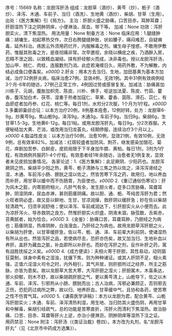 序号：15669
名称：龙胆泻肝汤
组成：龙胆草（酒炒）、黄芩（炒）、栀子（酒炒）、泽泻、木通、车前子、当归（酒洗）、生地黄（酒炒）、柴胡、甘草（生用）。
出处：《医方集解》引《局方》。
主治：肝胆火盛之胁痛，口苦目赤，耳肿耳聋；肝胆湿热下注之阴肿阴痒，小便淋浊，尿血，带下等。
加减：None
功效：泻肝胆实火，清下焦湿热。
用法用量：None
制备方法：None
临床应用：1.腿缝肿痛：胡墉生，初起寒热交作，次日右胯腿缝肿胀，状如腰子，痛闷难忍，自疑痈毒，延外科治。疡医云外须用药烂开，内服解毒之剂。墉生母子惶惑，不敢用伊敷药，惟服其败毒之方，是夜彻痛非常。次早邀视，余晓以横痃之疾，乃酒醉入房，忍精不泄之因，以致精血凝结，挟有肝经郁火而成，决非毒也。授以龙胆泻肝汤，加山甲、桃仁、肉桂，连服数剂乃消。此症若淹缠日久，用药外敷，不为解散，内结必成鱼口便毒矣。_x000D_
2.肝炎：用本方去当归、生地，加田基黄为基本方加减，治疗32例肝炎病，临床治愈27例，显效4例，无效1例。其中31例有效病例经3个月-6年的随访，27例己正常工作，4例因过劳或感冒复发。加减法：胁痛甚加川栋子、元胡，腹胀加枳壳、陈皮、川朴、佛手，呕逆加法夏、陈皮、竹茹、藿香，腹泻加白术、茯苓、湿重于热者加寇仁、草果、藿香、茵陈、滑石、苡仁，有血瘀症者加丹参、红花、桃仁等。每日1剂，水煎分2次服，1个月为1疗程。_x000D_
3.多囊卵巢综合征：以本方治疗20例，8例基本痊愈，12例好转。处方：龙胆草6-9g，炒黄芩9g，焦山栀9g，泽泻9g，木通3g，车前子9g，当归9g，柴胡6g，生甘草1.5-3g，生地黄6-12g，每日1帖。或用龙胆泻肝丸，每日9g，分2次吞服。大便秘结加大黄、芒消，或改用当归龙荟丸，经期停服，连续治疗3个月以上。_x000D_
4.脂溢性皮炎：以本方治疗50例，治愈10例，显效21例，有效10例，无效9例，总有效率82%。加减法：红斑较盛者加防风、荆芥，继发感染加银花、菊花，痒剧加苦参、白鲜皮，皮损局限于下半身加牛膝、黄柏。每日1剂，3剂为1疗程，有效病例共服药1-4个疗程。有效患者经1年余随访，治愈者无1例复发，显效者未见皮损加重情况。
各家论述：1.《医方集解》：此足厥阴、少阳药也。龙胆泻厥阴之热，柴胡平少阳之热，黄芩、栀子清肺与三焦之热以佐之，泽泻泻肾经之湿，木通、车前泻小肠、膀胱之湿以佐之，然皆苦寒下泻之药，故用归，地以养血而补肝，用甘草以缓中而不伤肠胃，为臣使也。_x000D_
2.《重订通俗伤寒论》：肝为风木之脏，内寄胆府相火，凡肝气有余，发生胆火者，症多口苦胁痛，耳聋耳肿，阴湿阴痒，尿血赤淋，甚则筋痿阴痛。故以胆、通、栀、芩纯苦泻肝为君；然火旺者阴必虚，故又臣以鲜地、生甘，甘凉润燥，救肝阴以缓肝急；妙在佐以柴胡轻清疏气，归须辛润舒络；使以泽泻、车前咸润达下，引肝胆实火从小便而去。此为凉肝泻火，导赤救阴之良方。然惟肝胆实火炽盛，阴液未涸，脉弦数，舌紫赤，苔黄腻者，始为恰合。_x000D_
3.《金鉴》：胁痛口苦，耳聋耳肿，乃胆经之为病也；筋痿阴湿，热痒阴肿，白浊溲血，乃肝经之为病也。故用龙胆草泻肝胆之火，以柴胡为肝使，以甘草缓肝急，佐以芩、栀、通、泽、车前辈大利前阴，使诸湿热有所从出也。然皆泻肝之品，若使病尽去，恐肝亦伤矣，故又加当归、生地补血以养肝。盖肝为藏血之脏，补血即所以补肝也。而妙在泻肝之剂，反作补肝之药，寓有战胜抚绥之义矣。_x000D_
4.《成方便读》：夫相火寄于肝胆，其性易动，动则猖狂莫制，挟身中素有之湿浊，扰攘下焦，则为种种诸证。或其人肝阴不足，相火素强，正值六淫湿火司令之时，内外相引，其气并居，则肝胆所过之经界，所主之筋脉，亦皆为患矣。故以龙胆草大苦大寒，大泻肝胆之湿火；肝胆属木，木喜条达，邪火抑郁，则木不舒，故以柴胡疏肝胆之气，更以黄芩清上，山栀导下，佐之以木通、车前、泽泻，引邪热从小肠、膀胱而出；古人治病，泻邪必兼顾正，否则邪去正伤，恐犯药过病所之弊，故以归、地养肝血，甘草缓中气，且协和各药，使苦寒之性不伤胃气耳。_x000D_
5.《谦斋医学讲稿》：本方以龙胆为君，配合黄芩、山栀泻肝胆实火；木通、车前、泽泻清热利湿，用生地、当归防其火盛伤阴，再用甘草和中解毒，柴胡引经疏气，总的功能是苦寒直折，泻肝火而清利下焦湿热。故治胁痛、口苦、目赤、耳聋等肝火上逆，亦治小便淋沥，阴肿阴痒等湿热下注之证。
用药禁忌：None
附注：泻肝汤（《类证治裁》卷四）。本方改为丸剂，名“龙胆泻肝丸”（见《北京市中药成方选集》）。
